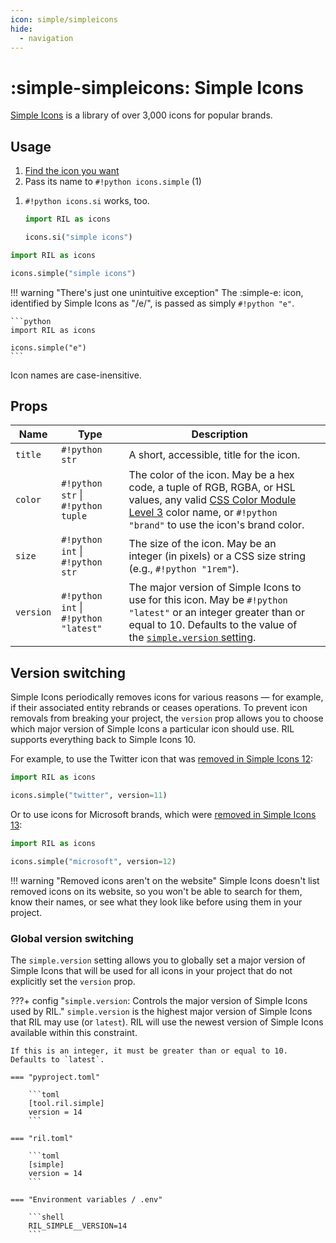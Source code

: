 ```yaml
---
icon: simple/simpleicons
hide:
  - navigation
---
```


# :simple-simpleicons: Simple Icons

[Simple Icons](https://simpleicons.org) is a library of over 3,000 icons for popular brands.

## Usage

<div class="annotate" markdown>

1. [Find the icon you want](https://simpleicons.org)
2. Pass its name to `#!python icons.simple` (1)

</div>

1. `#!python icons.si` works, too.

    ```python
    import RIL as icons
    
    icons.si("simple icons")
    ```

```python
import RIL as icons

icons.simple("simple icons")
```

!!! warning "There's just one unintuitive exception"
    The :simple-e: icon, identified by Simple Icons as "/e/", is passed as simply `#!python "e"`.

    ```python
    import RIL as icons

    icons.simple("e")
    ```

Icon names are case-inensitive.


## Props

| **Name**  | **Type**                              | **Description**                                                                                                                                                                                                                    |                                                                                                                                                                                                                                                                                            |
|-----------|---------------------------------------|------------------------------------------------------------------------------------------------------------------------------------------------------------------------------------------------------------------------------------|--------------------------------------------------------------------------------------------------------------------------------------------------------------------------------------------------------------------------------------------------------------------------------------------|
| `title`   | `#!python str`                        | A short, accessible, title for the icon.                                                                                                                                                                                           |                                                                                                                                                                                                                                                                                            |
| `color`   | `#!python str` \| `#!python tuple`    | The color of the icon. May be a hex code, a tuple of RGB, RGBA, or HSL values, any valid [CSS Color Module Level 3](https://www.w3.org/TR/css-color-3/#svg-color) color name, or `#!python "brand"` to use the icon's brand color. |                                                                                                                                                                                                                                                                                            |
| `size`    | `#!python int` \| `#!python str`      | The size of the icon. May be an integer (in pixels) or a CSS size string (e.g., `#!python "1rem"`).                                                                                                                                |                                                                                                                                                                                                                                                                                            |
| `version` | `#!python int` \| `#!python "latest"` | The major version of Simple Icons to use for this icon. May be `#!python "latest"` or an integer greater than or equal to 10. Defaults to the value of the [`simple.version` setting](#global-version-switching).                  |                                                                                                                                                                                                                                                                                            |


## Version switching

Simple Icons periodically removes icons for various reasons — for example, if their associated entity rebrands
or ceases operations. To prevent icon removals from breaking your project, the `version` prop allows you to choose
which major version of Simple Icons a particular icon should use. RIL supports everything
back to Simple Icons 10.

For example, to use the Twitter icon that
was [removed in Simple Icons 12](https://github.com/simple-icons/simple-icons/pull/9748):

```python
import RIL as icons

icons.simple("twitter", version=11)
```

Or to use icons for Microsoft brands, which
were [removed in Simple Icons 13](https://github.com/simple-icons/simple-icons/pull/10019):

```python
import RIL as icons

icons.simple("microsoft", version=12)
```

!!! warning "Removed icons aren't on the website"
    Simple Icons doesn't list removed icons on its website, so you won't be able to search for them, know their names,
    or see what they look like before using them in your project.

### Global version switching

The `simple.version` setting allows you to globally set a major version of Simple Icons that will be used for all icons
in your project
that do not explicitly set the `version` prop.

???+ config "`simple.version`: Controls the major version of Simple Icons used by RIL."
    `simple.version` is the highest major version of Simple Icons that RIL may use (or `latest`). RIL
    will use the newest version of Simple Icons available within this constraint.

    If this is an integer, it must be greater than or equal to 10. Defaults to `latest`.

    === "pyproject.toml"

        ```toml
        [tool.ril.simple]
        version = 14
        ```

    === "ril.toml"

        ```toml
        [simple]
        version = 14
        ```

    === "Environment variables / .env"

        ```shell
        RIL_SIMPLE__VERSION=14
        ```
